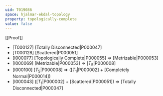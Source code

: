 ```yaml
---
uid: T019086
space: hjalmar-ekdal-topology
property: topologically-complete
value: false
---
```

[[Proof]]

* [T000127] [Totally Disconnected|P000047]
* [T000128] [Scattered|P000051]
* [I000077] [Topologically Complete|P000055] => [Metrizable|P000053]
* [I000069] [Metrizable|P000053] => [$T_5$|P000008]
* [I000100] [$T_5$|P000008] => ([$T_1$|P000002] + [Completely Normal|P000014])
* [I000043] ([$T_1$|P000002] + [Scattered|P000051]) => [Totally Disconnected|P000047]

